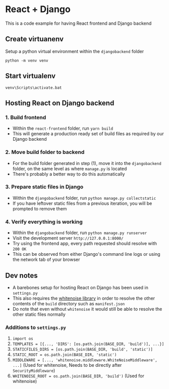 # React + Django

This is a code example for having React frontend and Django backend

## Create virtuanenv

Setup a python virtual environment within the `djangobackend` folder

`python -m venv venv`

## Start virtualenv

`venv\Scripts\activate.bat`

## Hosting React on Django backend

### 1. Build frontend

- Within the `react-frontend` folder, run `yarn build`
- This will generate a production ready set of build files as required by our Django backend

### 2. Move build folder to backend

- For the build folder generated in step (1), move it into the `djangobackend` folder, on the same level as where `manage.py` is located
- There's probably a better way to do this automatically

### 3. Prepare static files in Django

- Within the `djangobackend` folder, run `python manage.py collectstatic`
- If you have leftover static files from a previous iteration, you will be prompted to remove them

### 4. Verify everything is working

- Within the `djangobackend` folder, run `python manage.py runserver`
- Visit the development server `http://127.0.0.1:8000/`
- Try using the frontend app, every path requested should resolve with `200 OK`
- This can be observed from either Django's command line logs or using the network tab of your browser

## Dev notes

- A barebones setup for hosting React on Django has been used in `settings.py`
- This also requires the [whitenoise library](http://whitenoise.evans.io/en/stable/django.html) in order to resolve the other contents of the `build` directory such as `manifest.json`
- Do note that even without `whitenoise` it would still be able to resolve the other static files normally

### Additions to `settings.py`

1. `import os`
2. `TEMPLATES = [{..., 'DIRS': [os.path.join(BASE_DIR, 'build')], ...}]`
3. `STATICFILES_DIRS = [os.path.join(BASE_DIR, 'build', 'static')]`
4. `STATIC_ROOT = os.path.join(BASE_DIR, 'static')`
5. `MIDDLEWARE = [..., 'whitenoise.middleware.WhiteNoiseMiddleware', ...]` (Used for whitenoise, Needs to be directly after `SecurityMiddleware`)
6. `WHITENOISE_ROOT = os.path.join(BASE_DIR, 'build')` (Used for whitenoise)
